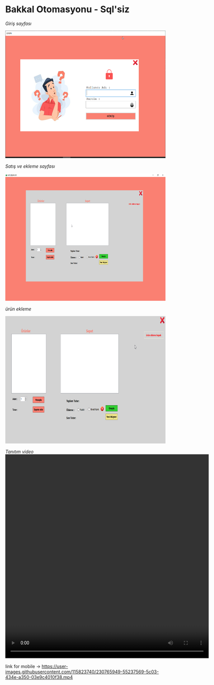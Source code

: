 # Bakkal Otomasyonu - Sql'siz

_Giriş sayfası_

<img src="img/Benim_Bakkalım_n3xJVZhgX7.png" width="750" height="400">


_Satış ve ekleme sayfası_

<img src="img/Benim_Bakkalım_PxPNWqJobv.png" width="750" height="400">


_ürün ekleme_

<img src="img/Benim_Bakkalım_iyOUMUHxr2.gif" width="750" height="400">

_Tanıtım video_
<video src="https://user-images.githubusercontent.com/115823740/230765949-55237569-5c03-434e-a350-03e9c4010f38.mp4" width="640" height="640" controls></video>

link for mobile -> https://user-images.githubusercontent.com/115823740/230765949-55237569-5c03-434e-a350-03e9c4010f38.mp4





